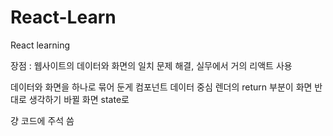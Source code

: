 # React-Learn

React learning

장점 : 웹사이트의 데이터와 화면의 일치 문제 해결, 실무에서 거의 리액트 사용

데이터와 화면을 하나로 묶어 둔게 컴포넌트
데이터 중심
렌더의 return 부분이 화면
반대로 생각하기
바뀔 화면 state로

걍 코드에 주석 씀
